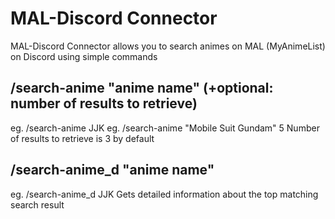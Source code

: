 # MAL-Discord Connector

MAL-Discord Connector allows you to search animes on MAL (MyAnimeList) on Discord using simple commands


## /search-anime "anime name" (+optional: number of results to retrieve)
eg. /search-anime JJK
eg. /search-anime "Mobile Suit Gundam" 5
Number of results to retrieve is 3 by default

## /search-anime_d "anime name"
eg. /search-anime_d JJK
Gets detailed information about the top matching search result
